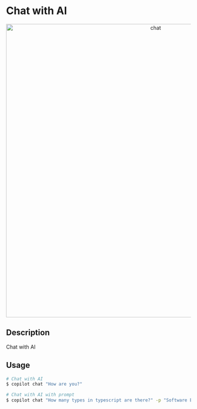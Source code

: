 # Chat with AI

<p align="center">
  <img src="https://github.com/rsaryev/auto-copilot-cli/assets/70219513/85666309-ab3b-421f-8cbe-7c4efd7f5693" width="800" alt="chat">
</p>

## Description

Chat with AI

## Usage

```bash
# Chat with AI
$ copilot chat "How are you?"

# Chat with AI with prompt
$ copilot chat "How many types in typescript are there?" -p "Software Engineering"
```